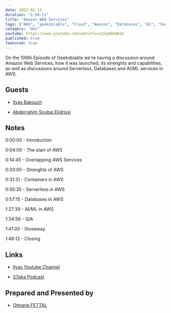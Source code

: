 ```yaml
---
date: 2022-02-13
duration: "1:50:11"
title: "Amazon WEB Services"
tags: ["AWS", "geeksblabla", "Cloud", "Amazon", "Databases", "AI", "Serverless"]
category: "dev"
youtube: https://www.youtube.com/watch?v=oy5q4QXmNaU
published: true
featured: true
---
```


On the 106th Episode of Geeksblabla we're having a discussion around Amazon Web Services, how it was launched, its strenghts and capabilities, as well as discussions around Serverless, Databases and AI/ML services in AWS.

## Guests

- [Ilyas Bakouch](https://twitter.com/isbkch)

- [Abderrahim Soubai Elidrissi](https://twitter.com/soub4i)

## Notes

0:00:00 - Introduction

0:04:00 - The start of AWS

0:14:45 - Overlapping AWS Services

0:20:00 - Strenghts of AWS

0:31:31 - Containers in AWS

0:35:35 - Serverless in AWS

0:57:15 - Databases in AWS

1:27:39 - AI/ML in AWS

1:34:56 - Q/A

1:41:00 - Giveaway.

1:46:12 - Closing

## Links

- [Ilyas Youtube Channel](https://twitter.com/isbkch)

- [S7aba Podcast](https://s7aba.ma/)

## Prepared and Presented by

- [Otmane FETTAL](https://twitter.com/OFettal)
